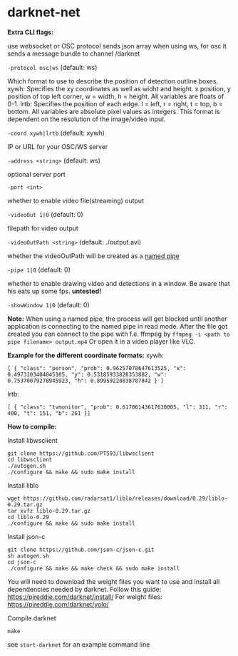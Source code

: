 darknet-net
===========

**Extra CLI flags:**

use websocket or OSC protocol
sends json array when using ws, for osc it sends a message bundle to channel /darknet

`-protocol osc|ws` (default: ws)

Which format to use to describe the position of detection outline boxes.
xywh: Specifies the xy coordinates as well as widht and height. x position, y position of top left corner, w = width, h = height. All variables are floats of 0-1.
lrtb: Specifies the position of each edge. l = left, r = right, t = top, b = bottom. All variables are absolute pixel values as integers. This format is dependent on the resolution of the image/video input.

`-coord xywh|lrtb` (default: xywh)

IP or URL for your OSC/WS server

`-address <string>` (default: ws)

optional server port

`-port <int>`

whether to enable video file(streaming) output

`-videoOut 1|0` (default: 0)

filepath for video output

`-videoOutPath <string>` (default: ./output.avi)

whether the videoOutPath will be created as a [named pipe](http://www.linuxjournal.com/article/2156)

`-pipe 1|0` (default: 0)

whether to enable drawing video and detections in a window. Be aware that his eats up some fps.
**untested!**

`-showWindow 1|0` (default: 0)

**Note:**
When using a named pipe, the process will get blocked until another application is connecting to the named pipe in read mode.
After the file got created you can connect to the pipe with f.e. ffmpeg by `ffmpeg -i <path to pipe filename> output.mp4`
Or open it in a video player like VLC.

**Example for the different coordinate formats:**
xywh:

```[ { "class": "person", "prob": 0.96257078647613525, "x": 0.4973103404045105, "y": 0.53185933828353882, "w": 0.75370079278945923, "h": 0.89959228038787842 } ]```

lrtb:

```[ { "class": "tvmonitor", "prob": 0.61706143617630005, "l": 311, "r": 400, "t": 151, "b": 261 }]```


**How to compile:**

Install libwsclient
```
git clone https://github.com/PTS93/libwsclient
cd libwsclient
./autogen.sh
./configure && make && sudo make install
```

Install liblo
```
wget https://github.com/radarsat1/liblo/releases/download/0.29/liblo-0.29.tar.gz
tar xvfz liblo-0.29.tar.gz
cd liblo-0.29
./configure && make && sudo make install
```

Install json-c
```
git clone https://github.com/json-c/json-c.git
sh autogen.sh
cd json-c
./configure && make && make check && sudo make install
```

You will need to download the weight files you want to use and install all dependencies needed by darknet.
Follow this guide: https://pjreddie.com/darknet/install/
For weight files: https://pjreddie.com/darknet/yolo/

Compile darknet
```
make
```

see `start-darknet` for an example command line
